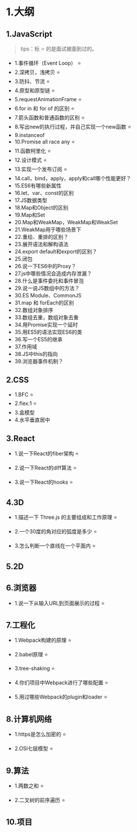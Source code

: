 # 1.大纲

## 1.JavaScript

>tips：标 ⭐ 的是面试被面到过的。

- 1.事件循环（Event Loop） ⭐
- 2.深拷贝，浅拷贝 ⭐
- 3.防抖、节流 ⭐
- 4.原型和原型链 ⭐
- 5.requestAnimationFrame ⭐
- 6.for in 和 for of 的区别 ⭐
- 7.箭头函数和普通函数的区别 ⭐
- 8.写出new的执行过程，并自己实现一个new函数 ⭐
- 9.instanceof
- 10.Promise all race any ⭐
- 11.函数柯里化 ⭐
- 12.设计模式 ⭐
- 13.实现一个发布订阅 ⭐
- 14.call，bind，apply，apply和call哪个性能更好？
- 15.ES6有哪些新属性 
- 16.let、var、const的区别
- 17.JS数据类型
- 18.Map和Object的区别
- 19.Map和Set
- 20.Map和WeakMap，WeakMap和WeakSet
- 21.WeakMap用于哪些场景下
- 22.重绘、重排的区别？
- 23.展开语法和解构语法
- 24.export default和export的区别？
- 25.闭包
- 26.说一下ES6中的Proxy？
- 27.js中哪些情况会造成内存泄漏？
- 28.什么是事件委托和事件冒泡
- 29.说一说JS数组中的方法？
- 30.ES Module、CommonJS
- 31.map 和 forEach的区别
- 32.数组对象排序
- 33.数组去重，数组对象去重
- 34.用Promise实现一个延时
- 35.用ES5的语法实现ES6的类
- 36.写一个ES5的继承
- 37.作用域
- 38.JS中this的指向
- 39.浏览器事件机制？

## 2.CSS

- 1.BFC ⭐
- 2.flex:1 ⭐
- 3.盒模型
- 4.水平垂直居中

## 3.React

- 1.说一下React的fiber架构 ⭐

- 2.说一下React的diff算法 ⭐

- 3.说一下React的hooks ⭐

## 4.3D

- 1.描述一下 Three.js 的主要组成和工作原理 ⭐

- 2.一个30度的角对应的弧度是多少 ⭐

- 3.怎么判断一个直线在一个平面内 ⭐

## 5.2D

## 6.浏览器

- 1.说一下从输入URL到页面展示的过程 ⭐

## 7.工程化

- 1.Webpack构建的原理 ⭐

- 2.babel原理 ⭐

- 3.tree-shaking ⭐

- 4.你们项目中Webpack进行了哪些配置 ⭐

- 5.用过哪些Webpack的plugin和loader ⭐

## 8.计算机网络

- 1.https是怎么加密的 ⭐

- 2.OSI七层模型 ⭐

## 9.算法

- 1.两数之和 ⭐

- 2.二叉树的前序遍历 ⭐

## 10.项目
